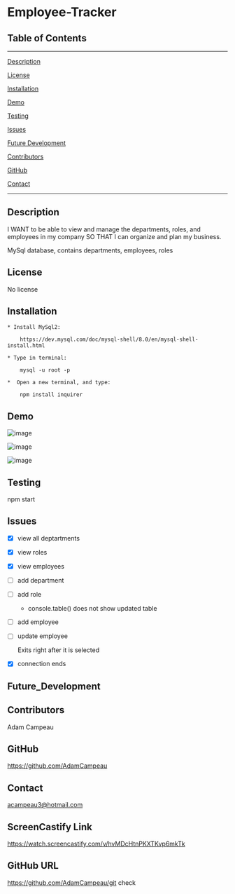 # Employee-Tracker

## Table of Contents
--------------------------------------
[Description](#Description)

[License](#License)

[Installation](#Installation)

[Demo](#Demo)

[Testing](#Testing)

[Issues](#Issues)

[Future Development](#Future_Development)

[Contributors](#Contributors)

[GitHub](#GitHub)

[Contact](#Contact)


--------------------------------------

## Description

I WANT to be able to view and manage the departments, roles, and employees in my company
SO THAT I can organize and plan my business.

MySql database, contains departments, employees, roles

## License

No license

## Installation

    * Install MySql2: 
        
        https://dev.mysql.com/doc/mysql-shell/8.0/en/mysql-shell-install.html

    * Type in terminal: 

        mysql -u root -p

    *  Open a new terminal, and type: 

        npm install inquirer

## Demo

![image](https://user-images.githubusercontent.com/91493786/151246485-67bd7c7d-c93e-44f2-993b-20cdfbdcd9b8.png)


![image](https://user-images.githubusercontent.com/91493786/151246640-e7efd3a9-ec3b-4b9a-bbe4-3bf8be321f95.png)

![image](https://user-images.githubusercontent.com/91493786/151247108-6bc93d10-2219-4680-9d82-89120523e045.png)

## Testing

npm start

## Issues
  
* [X] view all deptartments

* [X] view roles

* [X] view employees 

* [ ] add department 

* [ ] add role
    * console.table() does not show updated table

* [ ] add employee

* [ ] update employee

     Exits right after it is selected

* [x] connection ends


## Future_Development


## Contributors
Adam Campeau

## GitHub
https://github.com/AdamCampeau

## Contact
acampeau3@hotmail.com

## ScreenCastify Link
https://watch.screencastify.com/v/hvMDcHtnPKXTKvp6mkTk

## GitHub URL
https://github.com/AdamCampeau/git check
